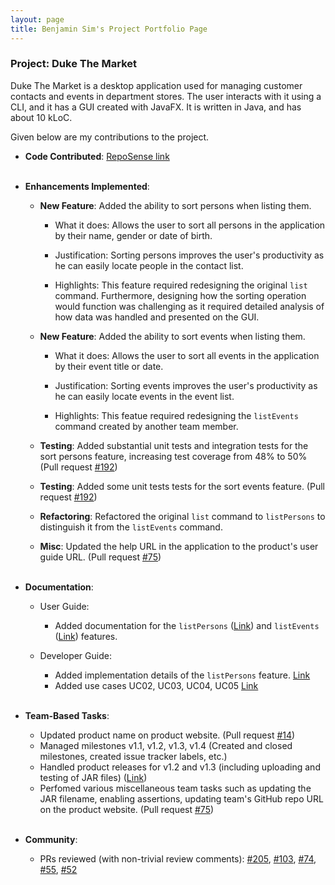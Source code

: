 ```yaml
---
layout: page
title: Benjamin Sim's Project Portfolio Page
---
```


### Project: Duke The Market

Duke The Market is a desktop application used for managing customer contacts and events in department stores. The user interacts with it using a CLI, and it has a GUI created with JavaFX. It is written in Java, and has about 10 kLoC.

Given below are my contributions to the project.

* **Code Contributed**: [RepoSense link](https://nus-cs2103-ay2223s1.github.io/tp-dashboard/?search=&sort=groupTitle&sortWithin=title&timeframe=commit&mergegroup=&groupSelect=groupByRepos&breakdown=true&checkedFileTypes=docs~functional-code~test-code~other&since=2022-09-16&tabOpen=true&tabType=authorship&tabAuthor=Benjamin-Sim&tabRepo=AY2223S1-CS2103-F09-2%2Ftp%5Bmaster%5D&authorshipIsMergeGroup=false&authorshipFileTypes=docs~functional-code~test-code~other&authorshipIsBinaryFileTypeChecked=false&authorshipIsIgnoredFilesChecked=false)
<br><br>

* **Enhancements Implemented**:

  * **New Feature**: Added the ability to sort persons when listing them.
    * What it does: Allows the user to sort all persons in the application by their name, gender or date of birth.

    * Justification: Sorting persons improves the user's productivity as he can easily locate people in the contact list.

    * Highlights: This feature required redesigning the original `list` command. Furthermore, designing how the sorting operation would function was challenging as it required detailed analysis of how data was handled and presented on the GUI.

  * **New Feature**: Added the ability to sort events when listing them.
    * What it does: Allows the user to sort all events in the application by their event title or date.

    * Justification: Sorting events improves the user's productivity as he can easily locate events in the event list.

    * Highlights: This featue required redesigning the `listEvents` command created by another team member.


  * **Testing**: Added substantial unit tests and integration tests for the sort persons feature, increasing test coverage from 48% to 50% (Pull request [#192](https://github.com/AY2223S1-CS2103-F09-2/tp/pull/192))

  * **Testing**: Added some unit tests tests for the sort events feature. (Pull request [#192](https://github.com/AY2223S1-CS2103-F09-2/tp/pull/192))

  * **Refactoring**: Refactored the original `list` command to `listPersons` to distinguish it from the `listEvents` command.

  * **Misc**: Updated the help URL in the application to the product's user guide URL. (Pull request [#75](https://github.com/AY2223S1-CS2103-F09-2/tp/pull/75))
<br><br>

* **Documentation**:
  * User Guide:
    * Added documentation for the `listPersons` ([Link](https://ay2223s1-cs2103-f09-2.github.io/tp/UserGuide.html#listing-all-persons--listpersons)) and `listEvents` ([Link](https://ay2223s1-cs2103-f09-2.github.io/tp/UserGuide.html#listing-all-events-listevents)) features.

  * Developer Guide:
    * Added implementation details of the `listPersons` feature. [Link](https://ay2223s1-cs2103-f09-2.github.io/tp/DeveloperGuide.html#sort-persons)
    * Added use cases UC02, UC03, UC04, UC05 [Link](https://ay2223s1-cs2103-f09-2.github.io/tp/DeveloperGuide.html#use-cases)
<br><br>

* **Team-Based Tasks**:
  * Updated product name on product website. (Pull request [#14](https://github.com/AY2223S1-CS2103-F09-2/tp/pull/14))
  * Managed milestones v1.1, v1.2, v1.3, v1.4 (Created and closed milestones, created issue tracker labels, etc.)
  * Handled product releases for v1.2 and v1.3 (including uploading and testing of JAR files) ([Link](https://github.com/AY2223S1-CS2103-F09-2/tp/releases))
  * Perfomed various miscellaneous team tasks such as updating the JAR filename, enabling assertions, updating team's GitHub repo URL on the product website. (Pull request [#75](https://github.com/AY2223S1-CS2103-F09-2/tp/pull/75))
<br><br>

* **Community**:
  * PRs reviewed (with non-trivial review comments):
  [#205](https://github.com/AY2223S1-CS2103-F09-2/tp/pull/205),
  [#103](https://github.com/AY2223S1-CS2103-F09-2/tp/pull/103),
  [#74](https://github.com/AY2223S1-CS2103-F09-2/tp/pull/74#pullrequestreview-1143187992),
  [#55](https://github.com/AY2223S1-CS2103-F09-2/tp/pull/55#pullrequestreview-1139049629),
  [#52](https://github.com/AY2223S1-CS2103-F09-2/tp/pull/52#pullrequestreview-1136739682)

